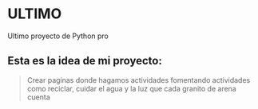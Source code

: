 # ULTIMO
Ultimo proyecto de Python pro
## Esta es la idea de mi proyecto:
> Crear paginas donde hagamos actividades fomentando actividades como reciclar, cuidar el agua y la luz que cada granito de arena cuenta
